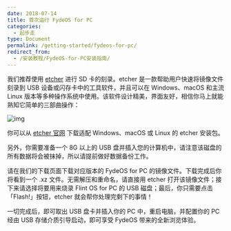 ```yaml
---
date: 2018-07-14
title: 首次运行 FydeOS for PC
categories:
  - 起步走
type: Document
permalink: /getting-started/fydeos-for-pc/
redirect_from:
  - /安装教程/FydeOS-for-PC安装指南/
---
```


我们推荐使用 [etcher](https://etcher.io/) 进行 SD 卡的刻录。etcher 是一款帮助用户快速将镜像文件刻录到 USB 设备或闪存卡中的工具软件，并且可以在 Windows、macOS 和主流 Linux 版本等多种操作系统中使用。该软件设计精美，界面友好，相信你马上就能熟知它简单的三部曲操作：

![img](https://fydeos.com/wp-content/uploads/2016/11/etcher-1.gif)

你可以从 [etcher 官网](https://etcher.io/) 下载适配 Windows、macOS 或 Linux 的 etcher 安装包。

另外，你需要准备一个 8G 以上的 USB 盘并插入您的计算机中，请注意该磁盘的所有数据将会被抹掉，所以请提前做好数据备份工作。

请在我们的下载页面下载对应版本的 FydeOS for PC 的镜像文件。下载完成后你将看到一个 .xz 文件。无需解压和重命名，请直接用 etcher 打开该镜像文件；接下来请选择将要用来烧录 Flint OS for PC 的 USB 磁盘；最后，你只需要点击「Flash!」按钮，etcher 就会帮你处理完剩下的事情！

一切完成后，即可取出 USB 盘卡并插入你的 PC 中，重启电脑，并配置你的 PC 经由 USB 存储介质引导启动，即可享受 FydeOS 带来的全新浏览体验。
